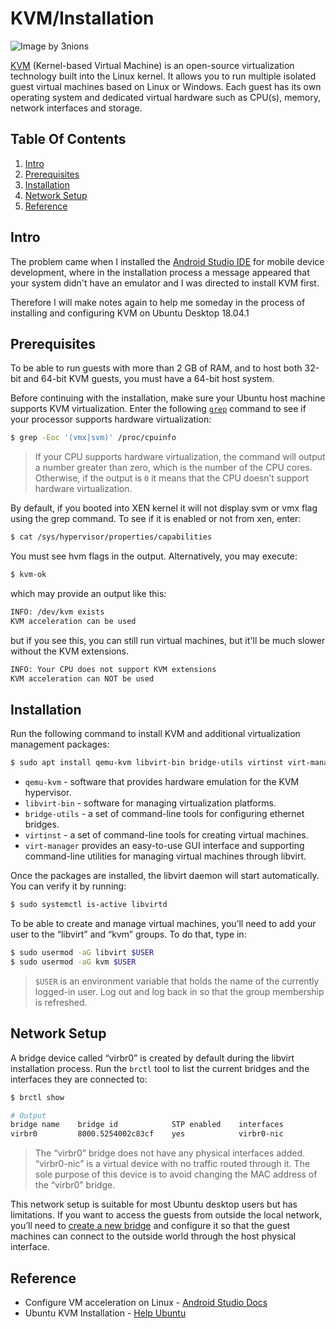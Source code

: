 # KVM/Installation

![Image by 3nions](https://www.3nions.com/wp-content/uploads/2018/10/What-is-a-Linux-KVM-VPS-and-Why-Are-They-Reliable.png)

[KVM](https://www.linux-kvm.org/page/Main_Page) (Kernel-based Virtual Machine) is an open-source virtualization technology built into the Linux kernel. It allows you to run multiple isolated guest virtual machines based on Linux or Windows. Each guest has its own operating system and dedicated virtual hardware such as CPU(s), memory, network interfaces and storage.

## Table Of Contents

1. [Intro](#intro)
2. [Prerequisites](#prerequisites)
3. [Installation](#installation)
4. [Network Setup](#network-setup)
5. [Reference](#reference)

## Intro

The problem came when I installed the [Android Studio IDE](https://developer.android.com) for mobile device development, where in the installation process a message appeared that your system didn't have an emulator and I was directed to install KVM first.

Therefore I will make notes again to help me someday in the process of installing and configuring KVM on Ubuntu Desktop 18.04.1

## Prerequisites

To be able to run guests with more than 2 GB of RAM, and to host both 32-bit and 64-bit KVM guests, you must have a 64-bit host system.

Before continuing with the installation, make sure your Ubuntu host machine supports KVM virtualization. Enter the following [`grep`](https://linuxize.com/post/how-to-use-grep-command-to-search-files-in-linux/) command to see if your processor supports hardware virtualization:

```bash
$ grep -Eoc '(vmx|svm)' /proc/cpuinfo
```

> If your CPU supports hardware virtualization, the command will output a number greater than zero, which is the number of the CPU cores. Otherwise, if the output is `0` it means that the CPU doesn’t support hardware virtualization.

By default, if you booted into XEN kernel it will not display svm or vmx flag using the grep command. To see if it is enabled or not from xen, enter:

```bash
$ cat /sys/hypervisor/properties/capabilities
```

You must see hvm flags in the output. Alternatively, you may execute:

```bash
$ kvm-ok
```

which may provide an output like this:

```bash
INFO: /dev/kvm exists
KVM acceleration can be used
```

but if you see this, you can still run virtual machines, but it'll be much slower without the KVM extensions.

```bash
INFO: Your CPU does not support KVM extensions
KVM acceleration can NOT be used
```

## Installation

Run the following command to install KVM and additional virtualization management packages:

```bash
$ sudo apt install qemu-kvm libvirt-bin bridge-utils virtinst virt-manager
```

- `qemu-kvm` - software that provides hardware emulation for the KVM hypervisor.
- `libvirt-bin` - software for managing virtualization platforms.
- `bridge-utils` - a set of command-line tools for configuring ethernet bridges.
- `virtinst` - a set of command-line tools for creating virtual machines.
- `virt-manager` provides an easy-to-use GUI interface and supporting command-line utilities for managing virtual machines through libvirt.

Once the packages are installed, the libvirt daemon will start automatically. You can verify it by running:

```bash
$ sudo systemctl is-active libvirtd
```

To be able to create and manage virtual machines, you’ll need to add your user to the “libvirt” and “kvm” groups. To do that, type in:

```bash
$ sudo usermod -aG libvirt $USER
$ sudo usermod -aG kvm $USER
```

> `$USER` is an environment variable that holds the name of the currently logged-in user. Log out and log back in so that the group membership is refreshed.

## Network Setup

A bridge device called “virbr0” is created by default during the libvirt installation process. Run the `brctl` tool to list the current bridges and the interfaces they are connected to:

```bash
$ brctl show
```

```bash
# Output
bridge name    bridge id            STP enabled    interfaces
virbr0         8000.5254002c83cf    yes            virbr0-nic
```

> The “virbr0” bridge does not have any physical interfaces added. “virbr0-nic” is a virtual device with no traffic routed through it. The sole purpose of this device is to avoid changing the MAC address of the “virbr0” bridge.

This network setup is suitable for most Ubuntu desktop users but has limitations. If you want to access the guests from outside the local network, you’ll need to [create a new bridge](https://help.ubuntu.com/community/KVM/Networking#Bridged_Networking) and configure it so that the guest machines can connect to the outside world through the host physical interface.

## Reference

- Configure VM acceleration on Linux - [Android Studio Docs](https://developer.android.com/studio/run/emulator-acceleration?utm_source=android-studio#vm-linux)
- Ubuntu KVM Installation - [Help Ubuntu](https://help.ubuntu.com/community/KVM/Installation)
